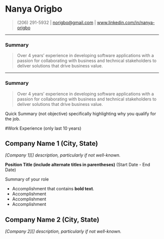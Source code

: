 Nanya Origbo
============
> (206) 291-5932 | norigbo@gmail.com | www.linkedin.com/in/nanya-origbo

----

### Summary
> Over 4 years’ experience in developing software applications with a passion for collaborating with business and technical stakeholders to deliver solutions that drive business value.

----


### Summary
> Over 4 years’ experience in developing software applications with a passion for collaborating with business and technical stakeholders to deliver solutions that drive business value.

Quick Summary (not objective) specifically highlighting why you qualify for the job.

#Work Experience (only last 10 years)

## Company Name 1 (City, State)
*[Company 1][] description, particularly if not well-known.*

**Position Title (include alternate titles in parentheses)** (Start Date - End Date)

Summary of your role

- Accomplishment that contains **bold text**.
- Accomplishment
- Accomplishment
- Accomplishment

## Company Name 2 (City, State)
*[Company 2][] description, particularly if not well-known.*
